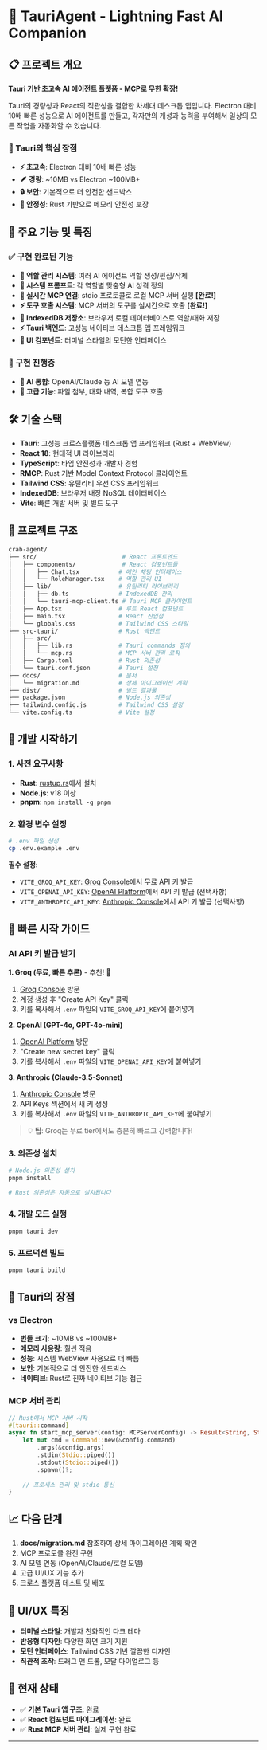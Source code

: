 # 🚀 **TauriAgent** - Lightning Fast AI Companion

## 📋 프로젝트 개요

**Tauri 기반 초고속 AI 에이전트 플랫폼 - MCP로 무한 확장!**

Tauri의 경량성과 React의 직관성을 결합한 차세대 데스크톱 앱입니다. Electron 대비 10배 빠른 성능으로 AI 에이전트를 만들고, 각자만의 개성과 능력을 부여해서 일상의 모든 작업을 자동화할 수 있습니다.

### 🚀 Tauri의 핵심 장점
- **⚡ 초고속**: Electron 대비 10배 빠른 성능
- **🪶 경량**: ~10MB vs Electron ~100MB+  
- **🔒 보안**: 기본적으로 더 안전한 샌드박스
- **🦀 안정성**: Rust 기반으로 메모리 안전성 보장

## 🎯 주요 기능 및 특징

### ✅ 구현 완료된 기능

- **🤖 역할 관리 시스템**: 여러 AI 에이전트 역할 생성/편집/삭제
- **🧠 시스템 프롬프트**: 각 역할별 맞춤형 AI 성격 정의  
- **🔗 실시간 MCP 연결**: stdio 프로토콜로 로컬 MCP 서버 실행 **[완료!]**
- **⚡ 도구 호출 시스템**: MCP 서버의 도구를 실시간으로 호출 **[완료!]**
- **💾 IndexedDB 저장소**: 브라우저 로컬 데이터베이스로 역할/대화 저장
- **⚡ Tauri 백엔드**: 고성능 네이티브 데스크톱 앱 프레임워크
- **🎨 UI 컴포넌트**: 터미널 스타일의 모던한 인터페이스

### 🚧 구현 진행중

- **🔄 AI 통합**: OpenAI/Claude 등 AI 모델 연동
- **📎 고급 기능**: 파일 첨부, 대화 내역, 복합 도구 호출

## 🛠 기술 스택

- **Tauri**: 고성능 크로스플랫폼 데스크톱 앱 프레임워크 (Rust + WebView)
- **React 18**: 현대적 UI 라이브러리
- **TypeScript**: 타입 안전성과 개발자 경험
- **RMCP**: Rust 기반 Model Context Protocol 클라이언트
- **Tailwind CSS**: 유틸리티 우선 CSS 프레임워크
- **IndexedDB**: 브라우저 내장 NoSQL 데이터베이스
- **Vite**: 빠른 개발 서버 및 빌드 도구

## 📁 프로젝트 구조

```bash
crab-agent/
├── src/                        # React 프론트엔드
│   ├── components/             # React 컴포넌트들
│   │   ├── Chat.tsx           # 메인 채팅 인터페이스
│   │   └── RoleManager.tsx    # 역할 관리 UI  
│   ├── lib/                   # 유틸리티 라이브러리
│   │   ├── db.ts              # IndexedDB 관리
│   │   └── tauri-mcp-client.ts # Tauri MCP 클라이언트
│   ├── App.tsx                # 루트 React 컴포넌트
│   ├── main.tsx               # React 진입점
│   └── globals.css            # Tailwind CSS 스타일
├── src-tauri/                 # Rust 백엔드
│   ├── src/
│   │   ├── lib.rs             # Tauri commands 정의
│   │   └── mcp.rs             # MCP 서버 관리 로직
│   ├── Cargo.toml             # Rust 의존성
│   └── tauri.conf.json        # Tauri 설정
├── docs/                      # 문서
│   └── migration.md           # 상세 마이그레이션 계획
├── dist/                      # 빌드 결과물
├── package.json               # Node.js 의존성
├── tailwind.config.js         # Tailwind CSS 설정
└── vite.config.ts             # Vite 설정
```

## 🚀 개발 시작하기

### 1. 사전 요구사항

- **Rust**: [rustup.rs](https://rustup.rs/)에서 설치
- **Node.js**: v18 이상
- **pnpm**: `npm install -g pnpm`

### 2. 환경 변수 설정

```bash
# .env 파일 생성
cp .env.example .env

```

**필수 설정:**

- `VITE_GROQ_API_KEY`: [Groq Console](https://console.groq.com/keys)에서 무료 API 키 발급
- `VITE_OPENAI_API_KEY`: [OpenAI Platform](https://platform.openai.com/api-keys)에서 API 키 발급 (선택사항)
- `VITE_ANTHROPIC_API_KEY`: [Anthropic Console](https://console.anthropic.com/)에서 API 키 발급 (선택사항)

## 🔑 빠른 시작 가이드

### AI API 키 발급 받기

**1. Groq (무료, 빠른 추론)** - 추천! 🌟
1. [Groq Console](https://console.groq.com/keys) 방문
2. 계정 생성 후 "Create API Key" 클릭
3. 키를 복사해서 `.env` 파일의 `VITE_GROQ_API_KEY`에 붙여넣기

**2. OpenAI (GPT-4o, GPT-4o-mini)**
1. [OpenAI Platform](https://platform.openai.com/api-keys) 방문
2. "Create new secret key" 클릭
3. 키를 복사해서 `.env` 파일의 `VITE_OPENAI_API_KEY`에 붙여넣기

**3. Anthropic (Claude-3.5-Sonnet)**
1. [Anthropic Console](https://console.anthropic.com/) 방문
2. API Keys 섹션에서 새 키 생성
3. 키를 복사해서 `.env` 파일의 `VITE_ANTHROPIC_API_KEY`에 붙여넣기

> 💡 **팁**: Groq는 무료 tier에서도 충분히 빠르고 강력합니다!

### 3. 의존성 설치

```bash
# Node.js 의존성 설치
pnpm install

# Rust 의존성은 자동으로 설치됩니다
```

### 4. 개발 모드 실행

```bash
pnpm tauri dev
```

### 5. 프로덕션 빌드

```bash
pnpm tauri build
```

## 🦀 Tauri의 장점

### vs Electron

- **번들 크기**: ~10MB vs ~100MB+
- **메모리 사용량**: 훨씬 적음
- **성능**: 시스템 WebView 사용으로 더 빠름
- **보안**: 기본적으로 더 안전한 샌드박스
- **네이티브**: Rust로 진짜 네이티브 기능 접근

### MCP 서버 관리

```rust
// Rust에서 MCP 서버 시작
#[tauri::command] 
async fn start_mcp_server(config: MCPServerConfig) -> Result<String, String> {
    let mut cmd = Command::new(&config.command)
        .args(&config.args)
        .stdin(Stdio::piped())
        .stdout(Stdio::piped())
        .spawn()?;
    
    // 프로세스 관리 및 stdio 통신
}
```

## 📈 다음 단계

1. **docs/migration.md** 참조하여 상세 마이그레이션 계획 확인
2. MCP 프로토콜 완전 구현 
3. AI 모델 연동 (OpenAI/Claude/로컬 모델)
4. 고급 UI/UX 기능 추가
5. 크로스 플랫폼 테스트 및 배포

## 🎨 UI/UX 특징

- **터미널 스타일**: 개발자 친화적인 다크 테마
- **반응형 디자인**: 다양한 화면 크기 지원  
- **모던 인터페이스**: Tailwind CSS 기반 깔끔한 디자인
- **직관적 조작**: 드래그 앤 드롭, 모달 다이얼로그 등

## 🧪 현재 상태

- ✅ **기본 Tauri 앱 구조**: 완료
- ✅ **React 컴포넌트 마이그레이션**: 완료  
- ✅ **Rust MCP 서버 관리**: 실제 구현 완료

---
